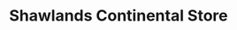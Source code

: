 ---
title: "Shawlands Continental Store"
url: /glasgow/shawlands-continental-store/
shop: supermarket
---